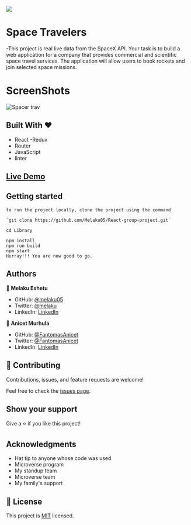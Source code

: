 ![](https://img.shields.io/badge/Microverse-blueviolet)

# Space Travelers

-This project is real live data from the SpaceX API. Your task is to build a web application for a company that provides commercial and scientific space travel services. The application will allow users to book rockets and join selected space missions.

# ScreenShots

![Spacer trav](https://user-images.githubusercontent.com/94958024/169651561-51d26c09-59ba-4ba6-9d8e-6997983e340d.png)

## Built With &hearts;

- React
  -Redux
- Router
- JavaScript
- linter

## [Live Demo](https://gorgeous-tanuki-e47e88.netlify.app)

## Getting started

```
to run the project locally, clone the project using the command

`git clone https://github.com/Melaku05/React-group-project.git`

cd Library

npm install
npm run build
npm start
Hurray!!! You are now good to go.
```

## Authors

👤 **Melaku Eshetu**

- GitHub: [@melaku05](https://github.com/melaku05)
- Twitter: [@melaku](https://twitter.com/melaku05)
- LinkedIn: [LinkedIn](https://www.linkedin.com/in/melaku-eshetu-b34b36223/)

👤 **Anicet Murhula**

- GitHub: [@FantomasAnicet](https://github.com/AnicetFantomas)
- Twitter: [@FantomasAnicet](https://twitter.com/FantomasAnicet)
- LinkedIn: [LinkedIn](https://www.linkedin.com/in/anicet-murhula-13a1b0220/)

## 🤝 Contributing

Contributions, issues, and feature requests are welcome!

Feel free to check the [issues page](../../issues/).

## Show your support

Give a ⭐️ if you like this project!

## Acknowledgments

- Hat tip to anyone whose code was used
- Microverse program
- My standup team
- Microverse team
- My family's support

## 📝 License

This project is [MIT](./MIT.md) licensed.
